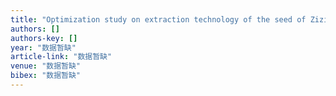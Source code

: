 ```yaml
---
title: "Optimization study on extraction technology of the seed of Ziziphus jujuba var. spinosa by orthogonal design with multi-targets"
authors: []
authors-key: []
year: "数据暂缺"
article-link: "数据暂缺"
venue: "数据暂缺"
bibex: "数据暂缺"
---
```

